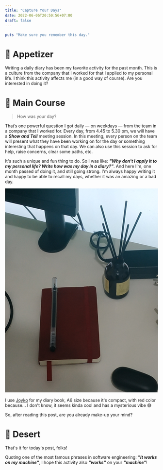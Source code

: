 ```yaml
---
title: "Capture Your Days"
date: 2022-06-06T20:50:56+07:00
draft: false
---
```


```ruby
puts "Make sure you remember this day."
```

# 🥑 Appetizer

Writing a daily diary has been my favorite activity for the past month. This is a culture from the company that I worked for that I applied to my personal life. I think this activity affects me (in a good way of course). Are you interested in doing it?

# 🥩 Main Course

> How was your day?

That’s one powerful question I got daily — on weekdays — from the team in a company that I worked for. Every day, from 4.45 to 5.30 pm, we will have a **_Show and Tell_** meeting session. In this meeting, every person on the team will present what they have been working on for the day or something interesting that happens on that day. We can also use this session to ask for help, raise concerns, clear some paths, etc.

It's such a unique and fun thing to do. So I was like: **_"Why don't I apply it to my personal life? Write how was my day in a diary?"_**. And here I’m, one month passed of doing it, and still going strong. I'm always happy writing it and happy to be able to recall my days, whether it was an amazing or a bad day.

![Diary Book](../../../../diary_book.jpg)

I use [Joyko](https://www.tokopedia.com/joyko/notebook-buku-tulis-catatan-diary-agenda-joyko-soft-cover-red-a6) for my diary book, A6 size because it's compact, with red color because... I don't know, it seems kinda cool and has a mysterious vibe 😅

So, after reading this post, are you already make-up your mind?

# 🍰 Desert

That's it for today's post, folks!

Quoting one of the most famous phrases in software engineering: **_"It works on my machine"_**, I hope this activity also **_"works"_** on your **_"machine"_**!
